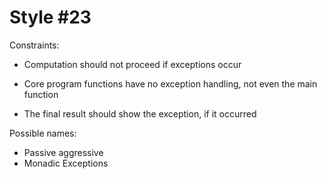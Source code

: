 Style #23
==============================

Constraints:

- Computation should not proceed if exceptions occur

- Core program functions have no exception handling, not even the main function

- The final result should show the exception, if it occurred

Possible names:

- Passive aggressive
- Monadic Exceptions

